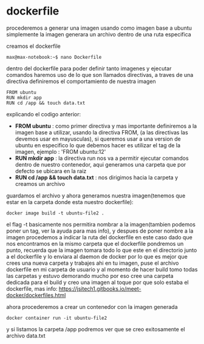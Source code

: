 # dockerfile

procederemos a generar una imagen usando como imagen base a ubuntu
simplemente la imagen generara un archivo dentro de una ruta especifica

creamos el dockerfile

```
max@max-notebook:~$ nano Dockerfile
```

dentro del dockerfile para poder definir tanto imagenes y ejecutar comandos haremos uso de lo que son llamados directivas, a traves de una directiva definiremos el comportamiento de nuestra imagen

```
FROM ubuntu
RUN mkdir app
RUN cd /app && touch data.txt
```

explicando el codigo anterior:

- **FROM ubuntu** : como primer directiva y mas importante definiremos a la imagen base a utilizar, usando la directiva FROM, (a las directivas las devemos usar en mayusculas), si queremos usar a una version de ubuntu en especifico lo que debemos hacer es utilizar el tag de la imagen, ejemplo : 'FROM ubuntu:12'
- **RUN mkdir app** : la directiva run nos va a permitir ejecutar comandos dentro de nuestro contenedor, aqui generamos una carpeta que por defecto se ubicara en la raiz
- **RUN cd /app && touch data.txt** : nos dirigimos hacia la carpeta y creamos un archivo

guardamos el archivo y ahora generamos nuestra imagen(tenemos que estar en la carpeta donde esta nuestro dockerfile):

```
docker image build -t ubuntu-file2 .
```

el flag -t basicamente nos permitira nombrar a la imagen(tambien podemos poner un tag, ver la ayuda para mas info), y despues de poner nombre a la imagen procedemos a indicar la ruta del dockerfile en este caso dado que nos encontramos en la mismo carpeta que el dockerfile pondremos un punto, recuerda que la imagen tomara todo lo que este en el directorio junto a el dockerfile y lo enviara al daemon de docker por lo que es mejor que crees una nueva carpeta y trabajes ahi en tu imagen, puse el archivo dockerfile en mi carpeta de usuario y al momento de hacer build tomo todas las carpetas y estuvo demorando mucho por eso cree una carpeta dedicada para el build y creo una imagen al toque por que solo estaba el dockerfile, mas info: https://jsitech1.gitbooks.io/meet-docker/dockerfiles.html

ahora procederemos a crear un contenedor con la imagen generada

```
docker container run -it ubuntu-file2
```

y si listamos la carpeta /app podremos ver que se creo exitosamente el archivo data.txt
